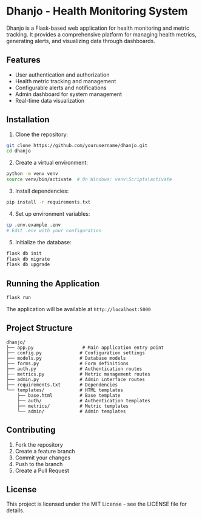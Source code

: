 # Dhanjo - Health Monitoring System

Dhanjo is a Flask-based web application for health monitoring and metric tracking. It provides a comprehensive platform for managing health metrics, generating alerts, and visualizing data through dashboards.

## Features

- User authentication and authorization
- Health metric tracking and management
- Configurable alerts and notifications
- Admin dashboard for system management
- Real-time data visualization

## Installation

1. Clone the repository:
```bash
git clone https://github.com/yourusername/dhanjo.git
cd dhanjo
```

2. Create a virtual environment:
```bash
python -m venv venv
source venv/bin/activate  # On Windows: venv\Scripts\activate
```

3. Install dependencies:
```bash
pip install -r requirements.txt
```

4. Set up environment variables:
```bash
cp .env.example .env
# Edit .env with your configuration
```

5. Initialize the database:
```bash
flask db init
flask db migrate
flask db upgrade
```

## Running the Application

```bash
flask run
```

The application will be available at `http://localhost:5000`

## Project Structure

```
dhanjo/
├── app.py                  # Main application entry point
├── config.py              # Configuration settings
├── models.py              # Database models
├── forms.py               # Form definitions
├── auth.py                # Authentication routes
├── metrics.py             # Metric management routes
├── admin.py               # Admin interface routes
├── requirements.txt       # Dependencies
└── templates/             # HTML templates
    ├── base.html          # Base template
    ├── auth/              # Authentication templates
    ├── metrics/           # Metric templates
    └── admin/             # Admin templates
```

## Contributing

1. Fork the repository
2. Create a feature branch
3. Commit your changes
4. Push to the branch
5. Create a Pull Request

## License

This project is licensed under the MIT License - see the LICENSE file for details. 